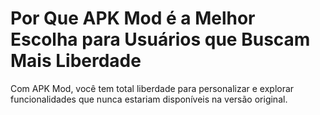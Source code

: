 # Por Que APK Mod é a Melhor Escolha para Usuários que Buscam Mais Liberdade

Com APK Mod, você tem total liberdade para personalizar e explorar funcionalidades que nunca estariam disponíveis na versão original.


